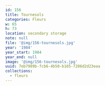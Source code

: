 ```yaml
---
id: 156
title: Tournesols
categories: Fleurs
w: 65
h: 73
location: secondary storage
note: null
file: '@img/156-tournesols.jpg'
year: '1984'
year_start: 1984
year_end: null
image: '@img/156-tournesols.jpg'
uuid: 7eb7989b-fcb6-4b50-b165-7286d2d23eaa
collections:
  - fleurs
---
```


